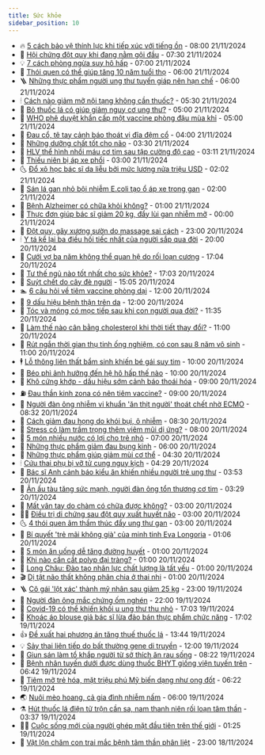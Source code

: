 ```yaml
---
title: Sức khỏe
sidebar_position: 10
---
```


<!-- vnexpress-suc-khoe:START -->
- 🔥 [5 cách bảo vệ thính lực khi tiếp xúc với tiếng ồn](https://vnexpress.net/5-cach-bao-ve-thinh-luc-khi-tiep-xuc-voi-tieng-on-4818734.html) - 08:00 21/11/2024
- 🥰 [Hội chứng đột quỵ khi đang nằm gội đầu](https://vnexpress.net/hoi-chung-dot-quy-khi-dang-nam-goi-dau-4818677.html) - 07:30 21/11/2024
- 💡 [7 cách phòng ngừa suy hô hấp](https://vnexpress.net/7-cach-phong-ngua-suy-ho-hap-4818707.html) - 07:00 21/11/2024
- 🤗 [Thói quen có thể giúp tăng 10 năm tuổi thọ](https://vnexpress.net/thoi-quen-co-the-giup-tang-10-nam-tuoi-tho-4818475.html) - 06:00 21/11/2024
- 🪜 [Những thực phẩm người ung thư tuyến giáp nên hạn chế](https://vnexpress.net/nhung-thuc-pham-nguoi-ung-thu-tuyen-giap-nen-han-che-4818693.html) - 06:00 21/11/2024
- 🕯 [Cách nào giảm mỡ nội tạng không cần thuốc?](https://vnexpress.net/cach-nao-giam-mo-noi-tang-khong-can-thuoc-4818655.html) - 05:30 21/11/2024
- 🤭 [Bỏ thuốc lá có giúp giảm nguy cơ ung thư?](https://vnexpress.net/bo-thuoc-la-co-giup-giam-nguy-co-ung-thu-4818660.html) - 05:00 21/11/2024
- 👀 [WHO phê duyệt khẩn cấp một vaccine phòng đậu mùa khỉ](https://vnexpress.net/who-phe-duyet-khan-cap-mot-vaccine-phong-dau-mua-khi-4818628.html) - 05:00 21/11/2024
- 🌋 [Đau cổ, tê tay cảnh báo thoát vị đĩa đệm cổ](https://vnexpress.net/dau-co-te-tay-canh-bao-thoat-vi-dia-dem-co-4818611.html) - 04:00 21/11/2024
- 🫶 [Những dưỡng chất tốt cho não](https://vnexpress.net/nhung-duong-chat-tot-cho-nao-4818580.html) - 03:30 21/11/2024
- 🦆 [HLV thể hình nhồi máu cơ tim sau tập cường độ cao](https://vnexpress.net/hlv-the-hinh-nhoi-mau-co-tim-sau-tap-cuong-do-cao-4818566.html) - 03:11 21/11/2024
- 🚀 [Thiếu niên bị áp xe phổi](https://vnexpress.net/thieu-nien-bi-ap-xe-phoi-4818599.html) - 03:00 21/11/2024
- 🌜 [Đổ xô học bác sĩ da liễu bởi mức lương nửa triệu USD](https://vnexpress.net/do-xo-hoc-bac-si-da-lieu-boi-muc-luong-nua-trieu-usd-4818380.html) - 02:02 21/11/2024
- 🧰 [Sán lá gan nhỏ bội nhiễm E.coli tạo ổ áp xe trong gan](https://vnexpress.net/san-la-gan-nho-boi-nhiem-e-coli-tao-o-ap-xe-trong-gan-4818462.html) - 02:00 21/11/2024
- 💫 [Bệnh Alzheimer có chữa khỏi không?](https://vnexpress.net/benh-alzheimer-co-chua-khoi-khong-4818459.html) - 01:00 21/11/2024
- 🌝 [Thực đơn giúp bác sĩ giảm 20 kg, đẩy lùi gan nhiễm mỡ](https://vnexpress.net/thuc-don-giup-bac-si-giam-20-kg-day-lui-gan-nhiem-mo-4818001.html) - 00:00 21/11/2024
- 🗽 [Đột quỵ, gãy xương sườn do massage sai cách](https://vnexpress.net/dot-quy-gay-xuong-suon-do-massage-sai-cach-4815946.html) - 23:00 20/11/2024
- 🕯 [Y tá kể lại ba điều hối tiếc nhất của người sắp qua đời](https://vnexpress.net/y-ta-ke-lai-ba-dieu-hoi-tiec-nhat-cua-nguoi-sap-qua-doi-4818408.html) - 20:00 20/11/2024
- 🦅 [Cưới vợ ba năm không thể quan hệ do rối loạn cương](https://vnexpress.net/cuoi-vo-ba-nam-khong-the-quan-he-do-roi-loan-cuong-4818399.html) - 17:04 20/11/2024
- 🦆 [Tư thế ngủ nào tốt nhất cho sức khỏe?](https://vnexpress.net/tu-the-ngu-nao-tot-nhat-cho-suc-khoe-4818004.html) - 17:03 20/11/2024
- 🎊 [Suýt chết do cây đè người](https://vnexpress.net/suyt-chet-do-cay-de-nguoi-4818270.html) - 15:05 20/11/2024
- 🏊 [6 câu hỏi về tiêm vaccine phòng dại](https://vnexpress.net/6-cau-hoi-ve-tiem-vaccine-phong-dai-4818427.html) - 12:00 20/11/2024
- 📝 [9 dấu hiệu bệnh thận trên da](https://vnexpress.net/9-dau-hieu-benh-than-tren-da-4818234.html) - 12:00 20/11/2024
- 💯 [Tóc và móng có mọc tiếp sau khi con người qua đời?](https://vnexpress.net/toc-va-mong-co-moc-tiep-sau-khi-con-nguoi-qua-doi-4817993.html) - 11:35 20/11/2024
- 🌊 [Làm thế nào cân bằng cholesterol khi thời tiết thay đổi?](https://vnexpress.net/lam-the-nao-can-bang-cholesterol-khi-thoi-tiet-thay-doi-4818295.html) - 11:00 20/11/2024
- 🚀 [Rút ngắn thời gian thụ tinh ống nghiệm, có con sau 8 năm vô sinh](https://vnexpress.net/rut-ngan-thoi-gian-thu-tinh-ong-nghiem-co-con-sau-8-nam-vo-sinh-4818294.html) - 11:00 20/11/2024
- 🕴 [Lỗ thông liên thất bẩm sinh khiến bé gái suy tim](https://vnexpress.net/lo-thong-lien-that-bam-sinh-khien-be-gai-suy-tim-4818357.html) - 10:00 20/11/2024
- 🗽 [Béo phì ảnh hưởng đến hệ hô hấp thế nào](https://vnexpress.net/beo-phi-anh-huong-den-he-ho-hap-the-nao-4818348.html) - 10:00 20/11/2024
- 🎡 [Khô cứng khớp - dấu hiệu sớm cảnh báo thoái hóa](https://vnexpress.net/kho-cung-khop-dau-hieu-som-canh-bao-thoai-hoa-4818315.html) - 09:00 20/11/2024
- ⛽️ [Đau thần kinh zona có nên tiêm vaccine?](https://vnexpress.net/dau-than-kinh-zona-co-nen-tiem-vaccine-4818313.html) - 09:00 20/11/2024
- 🦆 [Người đàn ông nhiễm vi khuẩn &#39;ăn thịt người&#39; thoát chết nhờ ECMO](https://vnexpress.net/nguoi-dan-ong-nhiem-vi-khuan-an-thit-nguoi-thoat-chet-nho-ecmo-4818205.html) - 08:32 20/11/2024
- 🤩 [Cách giảm đau họng do khói bụi, ô nhiễm](https://vnexpress.net/cach-giam-dau-hong-do-khoi-bui-o-nhiem-4818231.html) - 08:30 20/11/2024
- 🦒 [Stress có làm trầm trọng thêm viêm mũi dị ứng?](https://vnexpress.net/stress-co-lam-tram-trong-them-viem-mui-di-ung-4818269.html) - 08:00 20/11/2024
- 💫 [5 món nhiều nước có lợi cho trẻ nhỏ](https://vnexpress.net/5-mon-nhieu-nuoc-co-loi-cho-tre-nho-4818250.html) - 07:00 20/11/2024
- 🐘 [Những thực phẩm giảm đau bụng kinh](https://vnexpress.net/nhung-thuc-pham-giam-dau-bung-kinh-4818262.html) - 06:00 20/11/2024
- 🚀 [Những thực phẩm giúp giảm mùi cơ thể](https://vnexpress.net/nhung-thuc-pham-giup-giam-mui-co-the-4818183.html) - 04:30 20/11/2024
- 🕯 [Cứu thai phụ bị vỡ tử cung nguy kịch](https://vnexpress.net/cuu-thai-phu-bi-vo-tu-cung-nguy-kich-4818162.html) - 04:29 20/11/2024
- 🦏 [Bác sĩ Anh cảnh báo kiểu ăn khiến nhiều người trẻ ung thư](https://vnexpress.net/bac-si-anh-canh-bao-kieu-an-khien-nhieu-nguoi-tre-ung-thu-4818005.html) - 03:53 20/11/2024
- 🦄 [Ăn ấu tàu tăng sức mạnh, người đàn ông tổn thương cơ tim](https://vnexpress.net/an-au-tau-tang-suc-manh-nguoi-dan-ong-ton-thuong-co-tim-4818092.html) - 03:29 20/11/2024
- 🦒 [Mất vân tay do chàm có chữa được không?](https://vnexpress.net/mat-van-tay-do-cham-co-chua-duoc-khong-4818110.html) - 03:00 20/11/2024
- 👨‍🏫 [Điều trị di chứng sau đột quỵ xuất huyết não](https://vnexpress.net/dieu-tri-di-chung-sau-dot-quy-xuat-huyet-nao-4818095.html) - 03:00 20/11/2024
- 🌜 [4 thói quen âm thầm thúc đẩy ung thư gan](https://vnexpress.net/4-thoi-quen-am-tham-thuc-day-ung-thu-gan-4818009.html) - 03:00 20/11/2024
- 🚀 [Bí quyết &#39;trẻ mãi không già&#39; của minh tinh Eva Longoria](https://vnexpress.net/bi-quyet-tre-mai-khong-gia-cua-minh-tinh-eva-longoria-4817980.html) - 01:06 20/11/2024
- 💃 [5 món ăn uống dễ tăng đường huyết](https://vnexpress.net/5-mon-an-uong-de-tang-duong-huyet-4818044.html) - 01:00 20/11/2024
- 💯 [Khi nào cần cắt polyp đại tràng?](https://vnexpress.net/khi-nao-can-cat-polyp-dai-trang-4818008.html) - 01:00 20/11/2024
- 🤔 [Long Châu: Đào tạo nhân lực chất lượng là tất yếu](https://vnexpress.net/long-chau-dao-tao-nhan-luc-chat-luong-la-tat-yeu-4817890.html) - 01:00 20/11/2024
- 🎬 [Dị tật não thất không phân chia ở thai nhi](https://vnexpress.net/di-tat-nao-that-khong-phan-chia-o-thai-nhi-4817661.html) - 01:00 20/11/2024
- 🪜 [Cô gái &#39;lột xác&#39; thành mỹ nhân sau giảm 25 kg](https://vnexpress.net/co-gai-lot-xac-thanh-my-nhan-sau-giam-25-kg-4817431.html) - 23:00 19/11/2024
- 🦣 [Người đàn ông mắc chứng ốm nghén](https://vnexpress.net/nguoi-dan-ong-mac-chung-om-nghen-4817313.html) - 22:00 19/11/2024
- 🧐 [Covid-19 có thể khiến khối u ung thư thu nhỏ](https://vnexpress.net/covid-19-co-the-khien-khoi-u-ung-thu-thu-nho-4817799.html) - 17:03 19/11/2024
- 🤡 [Khoác áo blouse giả bác sĩ lừa đảo bán thực phẩm chức năng](https://vnexpress.net/khoac-ao-blouse-gia-bac-si-lua-dao-ban-thuc-pham-chuc-nang-4817553.html) - 17:02 19/11/2024
- 👍 [Đề xuất hai phương án tăng thuế thuốc lá](https://vnexpress.net/de-xuat-hai-phuong-an-tang-thue-thuoc-la-4817988.html) - 13:44 19/11/2024
- 💡 [Sảy thai liên tiếp do bất thường gene di truyền](https://vnexpress.net/say-thai-lien-tiep-do-bat-thuong-gene-di-truyen-4817733.html) - 12:00 19/11/2024
- 💯 [Giun sán làm tổ khắp người từ sở thích ăn rau sống](https://vnexpress.net/giun-san-lam-to-khap-nguoi-tu-so-thich-an-rau-song-4817636.html) - 08:22 19/11/2024
- 🧠 [Bệnh nhân tuyến dưới được dùng thuốc BHYT giống viện tuyến trên](https://vnexpress.net/benh-nhan-tuyen-duoi-duoc-dung-thuoc-bhyt-giong-vien-tuyen-tren-4817687.html) - 06:42 19/11/2024
- 🎡 [Tiêm mỡ trẻ hóa, mặt triệu phú Mỹ biến dạng như ong đốt](https://vnexpress.net/tiem-mo-tre-hoa-mat-trieu-phu-my-bien-dang-nhu-ong-dot-4817749.html) - 06:22 19/11/2024
- 🌏 [Nuôi mèo hoang, cả gia đình nhiễm nấm](https://vnexpress.net/nuoi-meo-hoang-ca-gia-dinh-nhiem-nam-4817632.html) - 06:00 19/11/2024
- ⚗️ [Hút thuốc lá điện tử trộn cần sa, nam thanh niên rối loạn tâm thần](https://vnexpress.net/nhap-vien-tam-than-do-dung-thuoc-la-dien-tu-tron-can-sa-4817708.html) - 03:37 19/11/2024
- 👨‍🏫 [Cuộc sống mới của người ghép mặt đầu tiên trên thế giới](https://vnexpress.net/cuoc-song-moi-cua-nguoi-ghep-mat-dau-tien-tren-the-gioi-4817575.html) - 01:25 19/11/2024
- 🤖 [Vật lộn chăm con trai mắc bệnh tâm thần phân liệt](https://vnexpress.net/vat-lon-cham-con-trai-mac-benh-tam-than-phan-liet-4816256.html) - 23:00 18/11/2024<!-- vnexpress-suc-khoe:END -->
